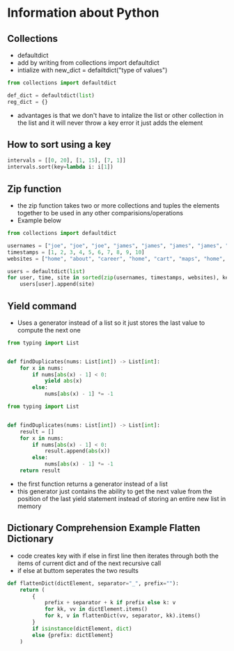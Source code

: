 # Information about Python

## Collections

- defaultdict
- add by writing from collections import defaultdict
- intialize with new_dict = defailtdict("type of values")

 ```python 
 from collections import defaultdict 

 def_dict = defaultdict(list)
 reg_dict = {}
 ```

- advantages is that we don't have to intalize the list or other collection in the list and it will never throw a key
  error it just adds the element

## How to sort using a key

```python
intervals = [[0, 20], [1, 15], [7, 1]]
intervals.sort(key=lambda i: i[1])
```

## Zip function

- the zip function takes two or more collections and tuples the elements together to be used in any other
  comparisions/operations
- Example below

```python
from collections import defaultdict

usernames = ["joe", "joe", "joe", "james", "james", "james", "james", "mary", "mary", "mary"]
timestamps = [1, 2, 3, 4, 5, 6, 7, 8, 9, 10]
websites = ["home", "about", "career", "home", "cart", "maps", "home", "home", "about", "career"]

users = defaultdict(list)
for user, time, site in sorted(zip(usernames, timestamps, websites), key=lambda x: (x[0], x[1])):
    users[user].append(site)
```

## Yield command

- Uses a generator instead of a list so it just stores the last value to compute the next one

```python
from typing import List


def findDuplicates(nums: List[int]) -> List[int]:
    for x in nums:
        if nums[abs(x) - 1] < 0:
            yield abs(x)
        else:
            nums[abs(x) - 1] *= -1
```

```python
from typing import List


def findDuplicates(nums: List[int]) -> List[int]:
    result = []
    for x in nums:
        if nums[abs(x) - 1] < 0:
            result.append(abs(x))
        else:
            nums[abs(x) - 1] *= -1
    return result
```

- the first function returns a generator instead of a list
- this generator just contains the ability to get the next value from the position of the last yield statement instead
  of storing an entire new list in memory

## Dictionary Comprehension Example Flatten Dictionary

- code creates key with if else in first line then iterates through both the items of current dict and of the next 
  recursive call 
- if else at buttom seperates the two results 
```python
def flattenDict(dictElement, separator="_", prefix=""):
    return (
        {
            prefix + separator + k if prefix else k: v
            for kk, vv in dictElement.items()
            for k, v in flattenDict(vv, separator, kk).items()
        }
        if isinstance(dictElement, dict)
        else {prefix: dictElement}
    )
```